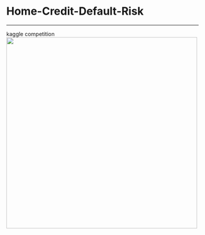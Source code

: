 # Home-Credit-Default-Risk
___
kaggle competition
<img src="https://user-images.githubusercontent.com/67913569/127853093-b8797cbb-2508-420c-b37c-6940e0e7c61f.png"  width="500" height="500"/>
